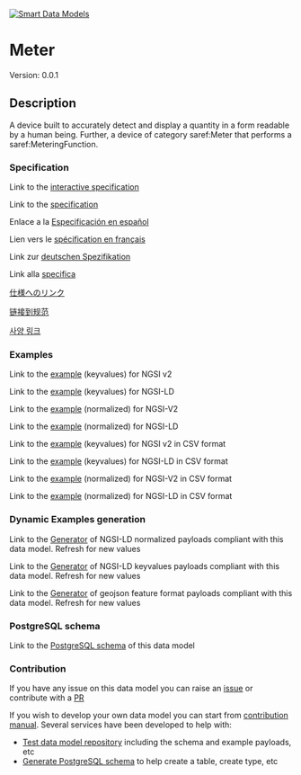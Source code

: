 [![Smart Data Models](https://smartdatamodels.org/wp-content/uploads/2022/01/SmartDataModels_logo.png "Logo")](https://smartdatamodels.org)
# Meter
Version: 0.0.1

## Description 

A device built to accurately detect and display a quantity in a form readable by a human being. Further, a device of category saref:Meter that performs a saref:MeteringFunction.
### Specification

Link to the [interactive specification](https://swagger.lab.fiware.org/?url=https://smart-data-models.github.io/dataModel.SAREF/Meter/swagger.yaml)

Link to the [specification](https://github.com/smart-data-models/dataModel.SAREF/blob/master/Meter/doc/spec.md)

Enlace a la [Especificación en español](https://github.com/smart-data-models/dataModel.SAREF/blob/master/Meter/doc/spec_ES.md)

Lien vers le [spécification en français](https://github.com/smart-data-models/dataModel.SAREF/blob/master/Meter/doc/spec_FR.md)

Link zur [deutschen Spezifikation](https://github.com/smart-data-models/dataModel.SAREF/blob/master/Meter/doc/spec_DE.md)

Link alla [specifica](https://github.com/smart-data-models/dataModel.SAREF/blob/master/Meter/doc/spec_IT.md)

[仕様へのリンク](https://github.com/smart-data-models/dataModel.SAREF/blob/master/Meter/doc/spec_JA.md)

[链接到规范](https://github.com/smart-data-models/dataModel.SAREF/blob/master/Meter/doc/spec_ZH.md)

[사양 링크](https://github.com/smart-data-models/dataModel.SAREF/blob/master/Meter/doc/spec_KO.md)
### Examples

Link to the [example](https://smart-data-models.github.io/dataModel.SAREF/Meter/examples/example.json) (keyvalues) for NGSI v2

Link to the [example](https://smart-data-models.github.io/dataModel.SAREF/Meter/examples/example.jsonld) (keyvalues) for NGSI-LD

Link to the [example](https://smart-data-models.github.io/dataModel.SAREF/Meter/examples/example-normalized.json) (normalized) for NGSI-V2

Link to the [example](https://smart-data-models.github.io/dataModel.SAREF/Meter/examples/example-normalized.jsonld) (normalized) for NGSI-LD

Link to the [example](https://github.com/smart-data-models/dataModel.SAREF/blob/master/Meter/examples/example.json.csv) (keyvalues) for NGSI v2 in CSV format

Link to the [example](https://github.com/smart-data-models/dataModel.SAREF/blob/master/Meter/examples/example.jsonld.csv) (keyvalues) for NGSI-LD in CSV format

Link to the [example](https://github.com/smart-data-models/dataModel.SAREF/blob/master/Meter/examples/example-normalized.json.csv) (normalized) for NGSI-V2 in CSV format

Link to the [example](https://github.com/smart-data-models/dataModel.SAREF/blob/master/Meter/examples/example-normalized.jsonld.csv) (normalized) for NGSI-LD in CSV format
### Dynamic Examples generation

Link to the [Generator](https://smartdatamodels.org/extra/ngsi-ld_generator.php?schemaUrl=https://raw.githubusercontent.com/smart-data-models/dataModel.SAREF/master/Meter/schema.json&email=info@smartdatamodels.org) of NGSI-LD normalized payloads compliant with this data model. Refresh for new values

Link to the [Generator](https://smartdatamodels.org/extra/ngsi-ld_generator_keyvalues.php?schemaUrl=https://raw.githubusercontent.com/smart-data-models/dataModel.SAREF/master/Meter/schema.json&email=info@smartdatamodels.org) of NGSI-LD keyvalues payloads compliant with this data model. Refresh for new values

Link to the [Generator](https://smartdatamodels.org/extra/geojson_features_generator.php?schemaUrl=https://raw.githubusercontent.com/smart-data-models/dataModel.SAREF/master/Meter/schema.json&email=info@smartdatamodels.org) of geojson feature format payloads compliant with this data model. Refresh for new values
### PostgreSQL schema

Link to the [PostgreSQL schema](https://github.com/smart-data-models/dataModel.SAREF/blob/master/Meter/schema.sql) of this data model
### Contribution

 If you have any issue on this data model you can raise an [issue](https://github.com/smart-data-models/dataModel.SAREF/issues)  or contribute with a [PR](https://github.com/smart-data-models/dataModel.SAREF/pulls)

 If you wish to develop your own data model you can start from [contribution manual](https://bit.ly/contribution_manual). Several services have been developed to help with: 
 - [Test data model repository](https://smartdatamodels.org/index.php/data-models-contribution-api/) including the schema and example payloads, etc
 - [Generate PostgreSQL schema](https://smartdatamodels.org/index.php/sql-service/) to help create a table, create type, etc